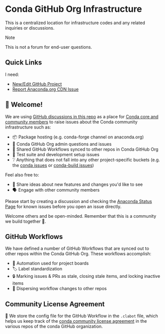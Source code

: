 # Conda GitHub Org Infrastructure

This is a centralized location for infrastructure codes and any related inquiries or discussions.

> [!NOTE]
> This is not a forum for end-user questions.

## Quick Links

I need:
- [New/Edit GitHub Project](https://github.com/conda/infrastructure/issues/new?template=5_project.yml)
- [Report Anaconda.org CDN Issue](https://github.com/conda/infrastructure/issues/new?template=5_cdn.yml)

## 👋 Welcome!

We are using [GitHub discussions in this repo](https://github.com/conda/infrastructure/discussions) as a place for [Conda core and community members](https://github.com/conda/governance#teams--roles) to raise issues about the Conda community infrastructure such as:
  * 📦 Package hosting (e.g. conda-forge channel on anaconda.org)
  * 👤 Conda GitHub Org admin questions and issues
  * 🔄 Shared GitHub Workflows synced to other repos in Conda GitHub Org
  * 🧪 Test suite and development setup issues
  * ❔ Anything that does not fall into any other project-specific buckets (e.g. the [conda issues](https://github.com/conda/conda/issues) or [conda-build issues](https://github.com/conda/conda-build/issues))

Feel also free to:
  * 💭 Share ideas about new features and changes you'd like to see
  * 🗣️ Engage with other community members

Please start by creating a discussion and checking the [Anaconda Status Page](https://anaconda.statuspage.io) for known issues before you open an issue directly.

Welcome others and be open-minded. Remember that this is a community we build together 💪.

## GitHub Workflows

We have defined a number of GitHub Workflows that are synced out to other repos within the Conda GitHub Org. These workflows accomplish:
  * 🤖 Automation used for project boards
  * 🏷️ Label standardization
  * 🔒 Marking issues & PRs as stale, closing stale items, and locking inactive items
  * 🔄 Dispersing workflow changes to other repos

## Community License Agreement

📝 We store the config file for the GitHub Workflow in the `.clabot` file, which helps us keep track of the [conda community license agreement](https://docs.conda.io/projects/conda/en/latest/dev-guide/contributing.html#conda-contributor-license-agreement) in the various
repos of the conda GitHub organization.
